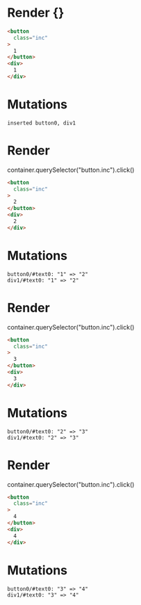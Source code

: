 # Render {}
```html
<button
  class="inc"
>
  1
</button>
<div>
  1
</div>
```

# Mutations
```
inserted button0, div1
```


# Render 
container.querySelector("button.inc").click()

```html
<button
  class="inc"
>
  2
</button>
<div>
  2
</div>
```

# Mutations
```
button0/#text0: "1" => "2"
div1/#text0: "1" => "2"
```


# Render 
container.querySelector("button.inc").click()

```html
<button
  class="inc"
>
  3
</button>
<div>
  3
</div>
```

# Mutations
```
button0/#text0: "2" => "3"
div1/#text0: "2" => "3"
```


# Render 
container.querySelector("button.inc").click()

```html
<button
  class="inc"
>
  4
</button>
<div>
  4
</div>
```

# Mutations
```
button0/#text0: "3" => "4"
div1/#text0: "3" => "4"
```